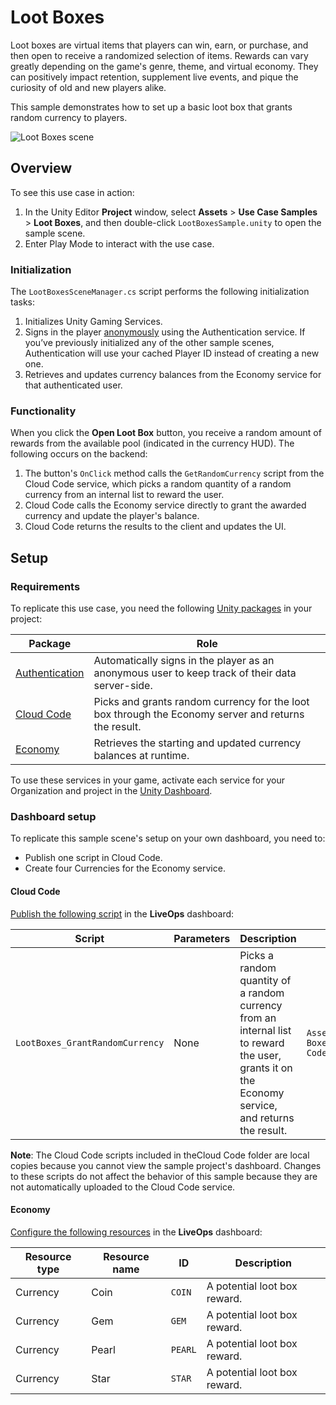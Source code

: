 # Loot Boxes

Loot boxes are virtual items that players can win, earn, or purchase, and then open to receive a randomized selection of items. Rewards can vary greatly depending on the game's genre, theme, and virtual economy. They can positively impact retention, supplement live events, and pique the curiosity of old and new players alike.

This sample demonstrates how to set up a basic loot box that grants random currency to players.

![Loot Boxes scene](Documentation~/Loot_Boxes_Scene.png)

## Overview

To see this use case in action:

1. In the Unity Editor **Project** window, select **Assets** > **Use Case Samples** > **Loot Boxes**, and then double-click `LootBoxesSample.unity` to open the sample scene.
2. Enter Play Mode to interact with the use case.


### Initialization

The `LootBoxesSceneManager.cs` script performs the following initialization tasks:

1. Initializes Unity Gaming Services.
2. Signs in the player [anonymously](https://docs.unity.com/authentication/UsingAnonSignIn.html) using the Authentication service. If you’ve previously initialized any of the other sample scenes, Authentication will use your cached Player ID instead of creating a new one.
3. Retrieves and updates currency balances from the Economy service for that authenticated user.


### Functionality

When you click the **Open Loot Box** button, you receive a random amount of rewards from the available pool (indicated in the currency HUD). The following occurs on the backend:

1. The button's `OnClick` method calls the `GetRandomCurrency` script from the Cloud Code service, which picks a random quantity of a random currency from an internal list to reward the user.
2. Cloud Code calls the Economy service directly to grant the awarded currency and update the player's balance.
3. Cloud Code returns the results to the client and updates the UI.


## Setup


### Requirements

To replicate this use case, you need the following [Unity packages](https://docs.unity3d.com/Manual/Packages.html) in your project:

| **Package**                                                                           | **Role**                                                                                             |
|---------------------------------------------------------------------------------------|------------------------------------------------------------------------------------------------------|
| [Authentication](https://docs.unity.com/authentication/IntroUnityAuthentication.html) | Automatically signs in the player as an anonymous user to keep track of their data server-side.      |
| [Cloud Code](https://docs.unity.com/cloud-code/implementation.html)                   | Picks and grants random currency for the loot box through the Economy server and returns the result. |
| [Economy](https://docs.unity.com/economy/implementation.html)                         | Retrieves the starting and updated currency balances at runtime.                                     |

To use these services in your game, activate each service for your Organization and project in the [Unity Dashboard](https://dashboard.unity3d.com/).


### Dashboard setup

To replicate this sample scene's setup on your own dashboard, you need to:

- Publish one script in Cloud Code.
- Create four Currencies for the Economy service.


#### Cloud Code

[Publish the following script](https://docs.unity.com/cloud-code/implementation.html#Writing_your_first_script) in the **LiveOps** dashboard:

| **Script**                      | **Parameters** | **Description**                                                                                                                                  | **Location in project**                                                          |
|---------------------------------|----------------|--------------------------------------------------------------------------------------------------------------------------------------------------|----------------------------------------------------------------------------------|
| `LootBoxes_GrantRandomCurrency` | None           | Picks a random quantity of a random currency from an internal list to reward the user, grants it on the Economy service, and returns the result. | `Assets/Use Case Samples/Loot Boxes/Cloud Code/LootBoxes_GrantRandomCurrency.js` |



**Note**: The Cloud Code scripts included in theCloud Code folder are local copies because you cannot view the sample project's dashboard. Changes to these scripts do not affect the behavior of this sample because they are not automatically uploaded to the Cloud Code service.


#### Economy

[Configure the following resources](https://docs.unity.com/economy/) in the **LiveOps** dashboard:

| **Resource type** | **Resource name** | **ID**  | **Description**              |
|-------------------|-------------------|---------|------------------------------|
| Currency          | Coin              | `COIN`  | A potential loot box reward. |
| Currency          | Gem               | `GEM`   | A potential loot box reward. |
| Currency          | Pearl             | `PEARL` | A potential loot box reward. |
| Currency          | Star              | `STAR`  | A potential loot box reward. |
